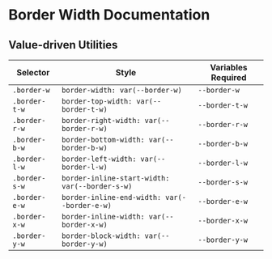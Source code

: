 # Border Width Documentation

## Value-driven Utilities

| Selector      | Style                                          | Variables Required |
| ------------- | ---------------------------------------------- | ------------------ |
| `.border-w`   | `border-width: var(--border-w)`                | `--border-w`       |
| `.border-t-w` | `border-top-width: var(--border-t-w)`          | `--border-t-w`     |
| `.border-r-w` | `border-right-width: var(--border-r-w)`        | `--border-r-w`     |
| `.border-b-w` | `border-bottom-width: var(--border-b-w)`       | `--border-b-w`     |
| `.border-l-w` | `border-left-width: var(--border-l-w)`         | `--border-l-w`     |
| `.border-s-w` | `border-inline-start-width: var(--border-s-w)` | `--border-s-w`     |
| `.border-e-w` | `border-inline-end-width: var(--border-e-w)`   | `--border-e-w`     |
| `.border-x-w` | `border-inline-width: var(--border-x-w)`       | `--border-x-w`     |
| `.border-y-w` | `border-block-width: var(--border-y-w)`        | `--border-y-w`     |
